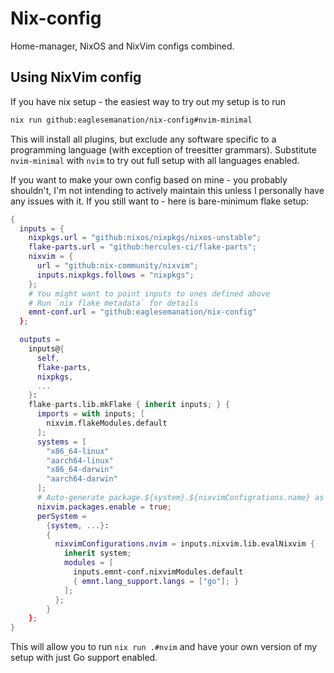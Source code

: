 # Nix-config

Home-manager, NixOS and NixVim configs combined.

## Using NixVim config

If you have nix setup - the easiest way to try out my setup is to run
```bash
nix run github:eaglesemanation/nix-config#nvim-minimal
```
This will install all plugins, but exclude any software specific to a programming language (with exception of treesitter grammars).
Substitute `nvim-minimal` with `nvim` to try out full setup with all languages enabled.


If you want to make your own config based on mine - you probably shouldn't, I'm not intending to actively maintain this unless I personally have any issues with it. If you still want to - here is bare-minimum flake setup:
```nix
{
  inputs = {
    nixpkgs.url = "github:nixos/nixpkgs/nixos-unstable";
    flake-parts.url = "github:hercules-ci/flake-parts";
    nixvim = {
      url = "github:nix-community/nixvim";
      inputs.nixpkgs.follows = "nixpkgs";
    };
    # You might want to point inputs to ones defined above
    # Run `nix flake metadata` for details
    emnt-conf.url = "github:eaglesemanation/nix-config"
  };

  outputs =
    inputs@{
      self,
      flake-parts,
      nixpkgs,
      ...
    }:
    flake-parts.lib.mkFlake { inherit inputs; } {
      imports = with inputs; [
        nixvim.flakeModules.default
      ];
      systems = [
        "x86_64-linux"
        "aarch64-linux"
        "x86_64-darwin"
        "aarch64-darwin"
      ];
      # Auto-generate package.${system}.${nixvimConfigrations.name} as an output
      nixvim.packages.enable = true;
      perSystem =
        {system, ...}:
        {
          nixvimConfigurations.nvim = inputs.nixvim.lib.evalNixvim {
            inherit system;
            modules = [ 
              inputs.emnt-conf.nixvimModules.default
              { emnt.lang_support.langs = ["go"]; }
            ];
          };
        }
    };
}
```
This will allow you to run `nix run .#nvim` and have your own version of my setup with just Go support enabled.
